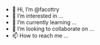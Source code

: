 - 👋 Hi, I’m @facottry
- 👀 I’m interested in ...
- 🌱 I’m currently learning ...
- 💞️ I’m looking to collaborate on ...
- 📫 How to reach me ...

<!---
facottry/facottry is a ✨ special ✨ repository because its `README.md` (this file) appears on your GitHub profile.
You can click the Preview link to take a look at your changes.
--->
